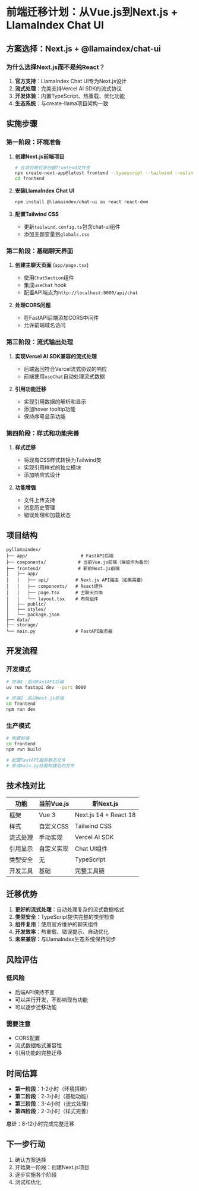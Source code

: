 # 前端迁移计划：从Vue.js到Next.js + LlamaIndex Chat UI

## 方案选择：Next.js + @llamaindex/chat-ui

### 为什么选择Next.js而不是纯React？

1. **官方支持**：LlamaIndex Chat UI专为Next.js设计
2. **流式处理**：完美支持Vercel AI SDK的流式协议
3. **开发体验**：内置TypeScript、热重载、优化功能
4. **生态系统**：与create-llama项目架构一致

## 实施步骤

### 第一阶段：环境准备

1. **创建Next.js前端项目**
   ```bash
   # 在项目根目录创建frontend文件夹
   npx create-next-app@latest frontend --typescript --tailwind --eslint --app
   cd frontend
   ```

2. **安装LlamaIndex Chat UI**
   ```bash
   npm install @llamaindex/chat-ui ai react react-dom
   ```

3. **配置Tailwind CSS**
   - 更新`tailwind.config.ts`包含chat-ui组件
   - 添加主题变量到`globals.css`

### 第二阶段：基础聊天界面

1. **创建主聊天页面** (`app/page.tsx`)
   - 使用`ChatSection`组件
   - 集成`useChat` hook
   - 配置API端点为`http://localhost:8000/api/chat`

2. **处理CORS问题**
   - 在FastAPI后端添加CORS中间件
   - 允许前端域名访问

### 第三阶段：流式输出处理

1. **实现Vercel AI SDK兼容的流式处理**
   - 后端返回符合Vercel流式协议的响应
   - 前端使用`useChat`自动处理流式数据

2. **引用功能迁移**
   - 实现引用数据的解析和显示
   - 添加hover tooltip功能
   - 保持序号显示功能

### 第四阶段：样式和功能完善

1. **样式迁移**
   - 将现有CSS样式转换为Tailwind类
   - 实现引用样式的独立模块
   - 添加响应式设计

2. **功能增强**
   - 文件上传支持
   - 消息历史管理
   - 错误处理和加载状态

## 项目结构

```
pyllamaindex/
├── app/                    # FastAPI后端
├── components/            # 当前Vue.js前端（保留作为备份）
├── frontend/              # 新的Next.js前端
│   ├── app/
│   │   ├── api/          # Next.js API路由（如果需要）
│   │   ├── components/   # React组件
│   │   ├── page.tsx      # 主聊天页面
│   │   └── layout.tsx    # 布局组件
│   ├── public/
│   ├── styles/
│   └── package.json
├── data/
├── storage/
└── main.py               # FastAPI服务器
```

## 开发流程

### 开发模式
```bash
# 终端1：启动FastAPI后端
uv run fastapi dev --port 8000

# 终端2：启动Next.js前端
cd frontend
npm run dev
```

### 生产模式
```bash
# 构建前端
cd frontend
npm run build

# 配置FastAPI服务静态文件
# 修改main.py挂载构建后的文件
```

## 技术栈对比

| 功能 | 当前Vue.js | 新Next.js |
|------|------------|------------|
| 框架 | Vue 3 | Next.js 14 + React 18 |
| 样式 | 自定义CSS | Tailwind CSS |
| 流式处理 | 手动实现 | Vercel AI SDK |
| 引用显示 | 自定义实现 | Chat UI组件 |
| 类型安全 | 无 | TypeScript |
| 开发工具 | 基础 | 完整工具链 |

## 迁移优势

1. **更好的流式处理**：自动处理复杂的流式数据格式
2. **类型安全**：TypeScript提供完整的类型检查
3. **组件复用**：使用官方维护的聊天组件
4. **开发效率**：热重载、错误提示、自动优化
5. **未来兼容**：与LlamaIndex生态系统保持同步

## 风险评估

### 低风险
- 后端API保持不变
- 可以并行开发，不影响现有功能
- 可以逐步迁移功能

### 需要注意
- CORS配置
- 流式数据格式兼容性
- 引用功能的完整迁移

## 时间估算

- **第一阶段**：1-2小时（环境搭建）
- **第二阶段**：2-3小时（基础功能）
- **第三阶段**：3-4小时（流式处理）
- **第四阶段**：2-3小时（样式完善）

**总计**：8-12小时完成完整迁移

## 下一步行动

1. 确认方案选择
2. 开始第一阶段：创建Next.js项目
3. 逐步实施各个阶段
4. 测试和优化
